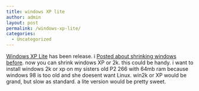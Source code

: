 ```yaml
---
title: windows XP lite
author: admin
layout: post
permalink: /windows-xp-lite/
categories:
  - Uncategorized
---
```

[Windows XP Lite][1] has been release. i [Posted about shrinking windows before][2]. now you can shrink windows XP or 2k. this could be handy. i want to install windows 2k or xp on my sisters old P2 266 with 64mb ram because windows 98 is too old and she doesent want Linux. win2k or XP would be grand, but slow as standard. a lite version would be pretty sweet.

 [1]: http://www.litepc.com/xplite.html
 [2]: http://blog.lotas-smartman.net/archives/000603.php
